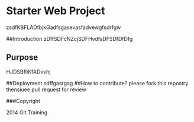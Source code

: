 # Starter Web Project
zsdfKBFLADfbjkGadfsgasevasfadvewgfsdrfgw

##Introduction
zDffSDFcNZcjSDFHvdfsDFSDfDfDfg

## Purpose
HJDSBfliKfADvvhj

##Deployment
sdffgasrgag
##How to contribute?
please fork this repostry
thensiuee pull request for review


###Copyright

2014 Git.Training